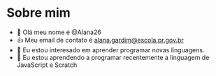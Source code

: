 # Sobre mim
- 👋 Olá meu nome é  @Alana26
- 👍 Meu email de contato é alana.gardim@escola.pr.gov.br
- 👀 Eu estou interesado em aprender programar novas linguagens.
- 🌱 Eu estou aprendendo a programar recentemente a linguagem de JavaScript e Scratch

